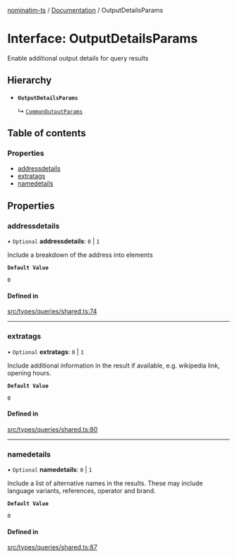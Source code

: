 [nominatim-ts](../README.md) / [Documentation](../modules.md) / OutputDetailsParams

# Interface: OutputDetailsParams

Enable additional output details for query results

## Hierarchy

- **`OutputDetailsParams`**

  ↳ [`CommonOutputParams`](CommonOutputParams.md)

## Table of contents

### Properties

- [addressdetails](OutputDetailsParams.md#addressdetails)
- [extratags](OutputDetailsParams.md#extratags)
- [namedetails](OutputDetailsParams.md#namedetails)

## Properties

### addressdetails

• `Optional` **addressdetails**: ``0`` \| ``1``

Include a breakdown of the address into elements

**`Default Value`**

`0`

#### Defined in

[src/types/queries/shared.ts:74](https://github.com/blksnk/nominatim-ts/blob/2f25718/src/types/queries/shared.ts#L74)

___

### extratags

• `Optional` **extratags**: ``0`` \| ``1``

Include additional information in the result if available, e.g. wikipedia link, opening hours.

**`Default Value`**

`0`

#### Defined in

[src/types/queries/shared.ts:80](https://github.com/blksnk/nominatim-ts/blob/2f25718/src/types/queries/shared.ts#L80)

___

### namedetails

• `Optional` **namedetails**: ``0`` \| ``1``

Include a list of alternative names in the results.
These may include language variants, references, operator and brand.

**`Default Value`**

`0`

#### Defined in

[src/types/queries/shared.ts:87](https://github.com/blksnk/nominatim-ts/blob/2f25718/src/types/queries/shared.ts#L87)

